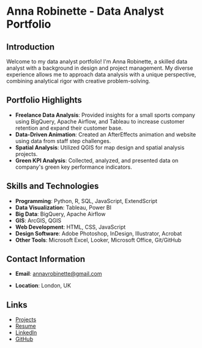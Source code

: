 # Anna Robinette - Data Analyst Portfolio

## Introduction
Welcome to my data analyst portfolio! I'm Anna Robinette, a skilled data analyst with a background in design and project management. My diverse experience allows me to approach data analysis with a unique perspective, combining analytical rigor with creative problem-solving.

## Portfolio Highlights
- **Freelance Data Analysis**: Provided insights for a small sports company using BigQuery, Apache Airflow, and Tableau to increase customer retention and expand their customer base.
- **Data-Driven Animation**: Created an AfterEffects animation and website using data from staff step challenges.
- **Spatial Analysis**: Utilized QGIS for map design and spatial analysis projects.
- **Green KPI Analysis**: Collected, analyzed, and presented data on company's green key performance indicators.

## Skills and Technologies
- **Programming**: Python, R, SQL, JavaScript, ExtendScript
- **Data Visualization**: Tableau, Power BI
- **Big Data**: BigQuery, Apache Airflow
- **GIS**: ArcGIS, QGIS
- **Web Development**: HTML, CSS, JavaScript
- **Design Software**: Adobe Photoshop, InDesign, Illustrator, Acrobat
- **Other Tools**: Microsoft Excel, Looker, Microsoft Office, Git/GitHub

## Contact Information
- **Email**: annavrobinette@gmail.com
<!-- - **Phone**: 07875927172 > -->
- **Location**: London, UK

## Links
- [Projects](./projects)
- [Resume](./resume/AnnaRobinette_CV.pdf)
- [LinkedIn](https://www.linkedin.com/in/anna-robinette-86785457/) <!-- You'll need to add your actual LinkedIn URL -->
- [GitHub](https://github.com/annarobinette) <!-- You'll need to add your actual GitHub URL -->